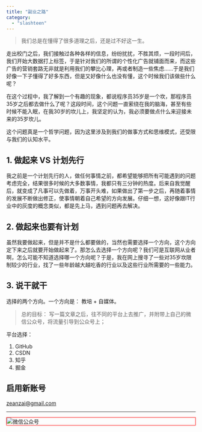 ```yaml
---
title: "副业之路"
category:
  - "slashteen"
---
```



> 我们总是在懂得了很多道理之后，还是过不好这一生。

走出校门之后，我们接触过各种各样的信息，纷纷扰扰，不胜其烦，一段时间后，我们开始大数据打上标签，于是针对我们的所谓的个性化广告就铺面而来，而这些广告的营销套路无非就是利用我们的攀比心理，再或者制造一些焦虑……于是我们好像一下子懂得了好多东西，但是又好像什么也没有懂，这个时候我们该做些什么呢？

在这个过程中，我了解到一个有趣的现象，都说程序员35岁是一个坎，那程序员35岁之后都去做什么了呢？这段时间，这个问题一直萦绕在我的脑海，甚至有些时候不能入眠，在我30岁的坎儿上，我坚定的认为，我必须要做点什么来迎接未来的35岁坎儿。

这个问题真是一个哲学问题，因为这里涉及到我们的做事方式和思维模式，还受限与我们的认知水平。

## 1. 做起来 VS 计划先行

我之前是一个计划先行的人，做任何事情之前，都希望能够把所有可能遇到的问题考虑完全，结果很多时候的大多数事情，我都只有三分钟的热度。后来自我觉醒后，就变成了凡事可以先做着，万事开头难，如果做出了第一步之后，再随着事情的发展不断做出修正，使事情朝着自己希望的方向发展。仔细一想，这好像跟IT行业中的灰度的概念类似，都是先上马，遇到问题再去解决。

## 2. 做起来也要有计划

虽然我要做起来，但是并不是什么都要做的，当然也需要选择一个方向，这个方向定下来之后就要开始做起来了。那怎么去选择一个方向呢？我们可是互联网从业者啊，怎么可能不知道选择哪一个方向呢？于是，我在网上搜寻了一些对35岁坎限制较少的行业，找了一些年龄越大越吃香的行业以及这些行业所需要的一些能力。

## 3. 说干就干

选择的两个方向。一个方向是： 教培 + 自媒体。



> 总的目标： 写一篇文章之后，往不同的平台上去推广，并附带上自己的微信公众号，将流量引导到公众号上；

平台选择：
  1. GitHub
  2. CSDN
  3. 知乎
  4. 掘金



## 启用新账号


zeanzai@gmail.com








---

<img style="border:1px red solid; display:block; margin:0 auto;" src="https://tianqingxiaozhu.oss-cn-shenzhen.aliyuncs.com/img/qrcode.jpg" alt="微信公众号" />

